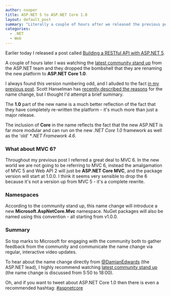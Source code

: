 ```yaml
---
author: nsoper
title: ASP.NET 5 to ASP.NET Core 1.0
layout: default_post
summary: "Literally a couple of hours after we released the previous post on writing a RESTful API with ASP.NET 5, I learned that Microsoft have renamed the new platform. This is a very short summary of that decision."
categories:
  - .NET
  - Web
---
```


Earlier today I released a post called [Building a RESTful API with ASP.NET 5]({{site.github.url}}/2016/01/20/restful-api-with-aspnet50.html).

A couple of hours later I was watching the [latest community stand up](https://www.youtube.com/watch?v=FSf83_TU5Yg&feature=em-lbcastemail-np) from the ASP.NET team and they dropped the bombshell that they are renaming the new platform to **ASP.NET Core 1.0**.

I always found this version numbering odd, and I alluded to the fact [in my previous post]({{site.github.url}}/2016/01/20/restful-api-with-aspnet50.html#version5-of-1). Scott Hanselman has [recently described the reasons](http://www.hanselman.com/blog/ASPNET5IsDeadIntroducingASPNETCore10AndNETCore10.aspx) for the name change, but I thought I'd attempt a brief summary.

The **1.0** part of the new name is a much better reflection of the fact that they have completely re-written the platform - it's much more than just a major release.

The inclusion of **Core** in the name reflects the fact that the new ASP.NET is far more modular and can run on the new *.NET Core 1.0* framework as well as the 'old' **.NET Framework 4.6*.

### What about MVC 6?

Throughout my previous post I referred a great deal to MVC 6. In the new world we are not going to be referring to MVC 6, instead the amalgamation of MVC 5 and Web API 2 will just be **ASP.NET Core MVC**, and the package version will start at 1.0.0. I think it seems very sensible to drop the 6 because it's not a version up from MVC 5 - it's a complete rewrite.

### Namespaces

According to the community stand up, this name change will introduce a new **Microsoft.AspNetCore.Mvc** namespace. NuGet packages will also be named using this convention - all starting from v1.0.0.

### Summary

So top marks to Microsoft for engaging with the community both to gather feedback from the community and communicate the name change via regular, interactive video updates.

To hear about the name change directly from [@DamianEdwards](https://twitter.com/DamianEdwards) (the ASP.NET lead), I highly recommend watching [latest community stand up](https://www.youtube.com/watch?v=FSf83_TU5Yg&feature=em-lbcastemail-np) (the name change is discussed from 5:50 to 18:00).

Oh, and if you want to tweet about ASP.NET Core 1.0 then there is even a recommended hashtag: [#aspnetcore](https://twitter.com/search?q=%23aspnetcore&src=typd)